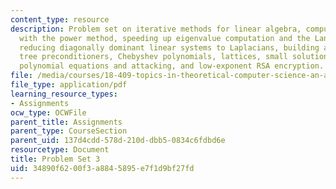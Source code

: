 ```yaml
---
content_type: resource
description: Problem set on iterative methods for linear algebra, computing eigenvalues
  with the power method, speeding up eigenvalue computation and the Lanczos method,
  reducing diagonally dominant linear systems to Laplacians, building augmented spanning
  tree preconditioners, Chebyshev polynomials, lattices, small solutions to modular
  polynomial equations and attacking, and low-exponent RSA encryption.
file: /media/courses/18-409-topics-in-theoretical-computer-science-an-algorithmists-toolkit-fall-2009/34890f6200f3a8845895e7f1d9bf27fd_MIT18_409F09_ps3.pdf
file_type: application/pdf
learning_resource_types:
- Assignments
ocw_type: OCWFile
parent_title: Assignments
parent_type: CourseSection
parent_uid: 137d4cdd-578d-210d-dbb5-0834c6fdbd6e
resourcetype: Document
title: Problem Set 3
uid: 34890f62-00f3-a884-5895-e7f1d9bf27fd
---
```

